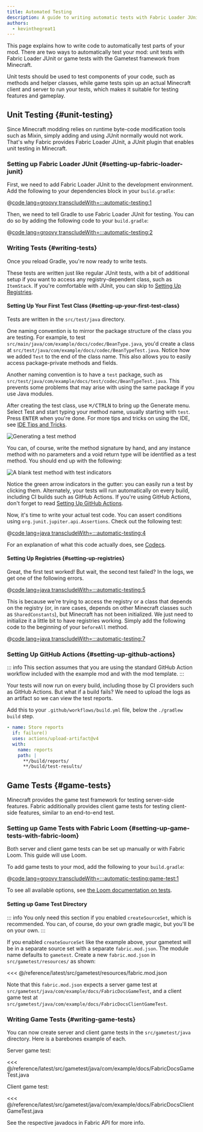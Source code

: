```yaml
---
title: Automated Testing
description: A guide to writing automatic tests with Fabric Loader JUnit.
authors:
  - kevinthegreat1
---
```


This page explains how to write code to automatically test parts of your mod. There are two ways to automatically test your mod: unit tests with Fabric Loader JUnit or game tests with the Gametest framework from Minecraft.

Unit tests should be used to test components of your code, such as methods and helper classes, while game tests spin up an actual Minecraft client and server to run your tests, which makes it suitable for testing features and gameplay.

## Unit Testing {#unit-testing}

Since Minecraft modding relies on runtime byte-code modification tools such as Mixin, simply adding and using JUnit normally would not work. That's why Fabric provides Fabric Loader JUnit, a JUnit plugin that enables unit testing in Minecraft.

### Setting up Fabric Loader JUnit {#setting-up-fabric-loader-junit}

First, we need to add Fabric Loader JUnit to the development environment. Add the following to your dependencies block in your `build.gradle`:

@[code lang=groovy transcludeWith=:::automatic-testing:1](@/reference/build.gradle)

Then, we need to tell Gradle to use Fabric Loader JUnit for testing. You can do so by adding the following code to your `build.gradle`:

@[code lang=groovy transcludeWith=:::automatic-testing:2](@/reference/latest/build.gradle)

### Writing Tests {#writing-tests}

Once you reload Gradle, you're now ready to write tests.

These tests are written just like regular JUnit tests, with a bit of additional setup if you want to access any registry-dependent class, such as `ItemStack`. If you're comfortable with JUnit, you can skip to [Setting Up Registries](#setting-up-registries).

#### Setting Up Your First Test Class {#setting-up-your-first-test-class}

Tests are written in the `src/test/java` directory.

One naming convention is to mirror the package structure of the class you are testing. For example, to test `src/main/java/com/example/docs/codec/BeanType.java`, you'd create a class at `src/test/java/com/example/docs/codec/BeanTypeTest.java`. Notice how we added `Test` to the end of the class name. This also allows you to easily access package-private methods and fields.

Another naming convention is to have a `test` package, such as `src/test/java/com/example/docs/test/codec/BeanTypeTest.java`. This prevents some problems that may arise with using the same package if you use Java modules.

After creating the test class, use <kbd>⌘/CTRL</kbd><kbd>N</kbd> to bring up the Generate menu. Select Test and start typing your method name, usually starting with `test`. Press <kbd>ENTER</kbd> when you're done. For more tips and tricks on using the IDE, see [IDE Tips and Tricks](./ide-tips-and-tricks#code-generation).

![Generating a test method](/assets/develop/misc/automatic-testing/unit_testing_01.png)

You can, of course, write the method signature by hand, and any instance method with no parameters and a void return type will be identified as a test method. You should end up with the following:

![A blank test method with test indicators](/assets/develop/misc/automatic-testing/unit_testing_02.png)

Notice the green arrow indicators in the gutter: you can easily run a test by clicking them. Alternately, your tests will run automatically on every build, including CI builds such as GitHub Actions. If you're using GitHub Actions, don't forget to read [Setting Up GitHub Actions](#setting-up-github-actions).

Now, it's time to write your actual test code. You can assert conditions using `org.junit.jupiter.api.Assertions`. Check out the following test:

@[code lang=java transcludeWith=:::automatic-testing:4](@/reference/latest/src/test/java/com/example/docs/codec/BeanTypeTest.java)

For an explanation of what this code actually does, see [Codecs](./codecs#registry-dispatch).

#### Setting Up Registries {#setting-up-registries}

Great, the first test worked! But wait, the second test failed? In the logs, we get one of the following errors.

@[code lang=java transcludeWith=:::automatic-testing:5](@/reference/latest/src/test/java/com/example/docs/codec/BeanTypeTest.java)

This is because we're trying to access the registry or a class that depends on the registry (or, in rare cases, depends on other Minecraft classes such as `SharedConstants`), but Minecraft has not been initialized. We just need to initialize it a little bit to have registries working. Simply add the following code to the beginning of your `beforeAll` method.

@[code lang=java transcludeWith=:::automatic-testing:7](@/reference/latest/src/test/java/com/example/docs/codec/BeanTypeTest.java)

### Setting Up GitHub Actions {#setting-up-github-actions}

::: info
This section assumes that you are using the standard GitHub Action workflow included with the example mod and with the mod template.
:::

Your tests will now run on every build, including those by CI providers such as GitHub Actions. But what if a build fails? We need to upload the logs as an artifact so we can view the test reports.

Add this to your `.github/workflows/build.yml` file, below the `./gradlew build` step.

```yaml
- name: Store reports
  if: failure()
  uses: actions/upload-artifact@v4
  with:
    name: reports
    path: |
      **/build/reports/
      **/build/test-results/
```

## Game Tests {#game-tests}

Minecraft provides the game test framework for testing server-side features. Fabric additionally provides client game tests for testing client-side features, similar to an end-to-end test.

### Setting up Game Tests with Fabric Loom {#setting-up-game-tests-with-fabric-loom}

Both server and client game tests can be set up manually or with Fabric Loom. This guide will use Loom.

To add game tests to your mod, add the following to your `build.gradle`:

@[code lang=groovy transcludeWith=:::automatic-testing:game-test:1](@/reference/latest/build.gradle)

To see all available options, see [the Loom documentation on tests](./loom/fabric-api#tests).

#### Setting up Game Test Directory

::: info
You only need this section if you enabled `createSourceSet`, which is recommended. You can, of course, do your own gradle magic, but you'll be on your own.
:::

If you enabled `createSourceSet` like the example above, your gametest will be in a separate source set with a separate `fabric.mod.json`. The module name defaults to `gametest`. Create a new `fabric.mod.json` in `src/gametest/resources/` as shown:

<<< @/reference/latest/src/gametest/resources/fabric.mod.json

Note that this `fabric.mod.json` expects a server game test at `src/gametest/java/com/example/docs/FabricDocsGameTest`, and a client game test at `src/gametest/java/com/example/docs/FabricDocsClientGameTest`.

### Writing Game Tests {#writing-game-tests}

You can now create server and client game tests in the `src/gametest/java` directory. Here is a barebones example of each.

Server game test:

<<< @/reference/latest/src/gametest/java/com/example/docs/FabricDocsGameTest.java

Client game test:

<<< @/reference/latest/src/gametest/java/com/example/docs/FabricDocsClientGameTest.java

See the respective javadocs in Fabric API for more info.
